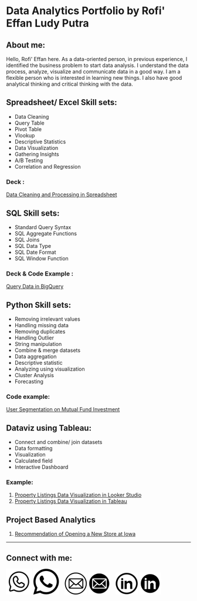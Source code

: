 # Data Analytics Portfolio by Rofi' Effan Ludy Putra
## About me:
Hello, Rofi' Effan here. As a data-oriented person, in previous experience, I identified the business problem to start data analysis. I understand the data process, analyze, visualize and communicate data in a good way. I am a flexible person who is interested in learning new things. I also have good analytical thinking and critical thinking with the data.

## Spreadsheet/ Excel Skill sets:
* Data Cleaning
* Query Table
* Pivot Table
* Vlookup
* Descriptive Statistics
* Data Visualization
* Gathering Insights
* A/B Testing
* Correlation and Regression

### Deck :
[Data Cleaning and Processing in Spreadsheet](https://docs.google.com/presentation/d/1R_ybTjSNgvrP8INwH4ZDxvT3JAvk5AErQmKG9drUDgw/edit?usp=sharing)

## SQL Skill sets:
* Standard Query Syntax
* SQL Aggregate Functions 
* SQL Joins
* SQL Data Type
* SQL Date Format
* SQL Window Function

### Deck & Code Example :
[Query Data in BigQuery](https://docs.google.com/presentation/d/1U33MxzhKl0Vfn8C4PaZa0spLky_-u2GIiC-4QL0XfYA/edit?usp=sharing)

## Python Skill sets:
* Removing irrelevant values
* Handling missing data
* Removing duplicates
* Handling Outlier
* String manipulation
* Combine & merge datasets
* Data aggregation
* Descriptive statistic
* Analyzing using visualization
* Cluster Analysis
* Forecasting

### Code example:
[User Segmentation on Mutual Fund Investment](https://colab.research.google.com/drive/110O7KeDVpWRjnnCjg_eOsjyNzPcjba3A?usp=sharing)

## Dataviz using Tableau:
* Connect and combine/ join datasets
* Data formatting
* Visualization
* Calculated field
* Interactive Dashboard

### Example:
1. [Property Listings Data Visualization in Looker Studio](https://datastudio.google.com/reporting/c3a0a57c-2f4d-405a-b7db-adfc8b02f776)
2. [Property Listings Data Visualization in Tableau](https://public.tableau.com/views/W10W11_AUG_Rofi_Effan_Intermediate_Tableau/Dashboard1?:language=en-US&publish=yes&:display_count=n&:origin=viz_share_link)


## Project Based Analytics
1. [Recommendation of Opening a New Store at Iowa](https://docs.google.com/presentation/d/14hN682LnpJ6goLCi8ker2n9TQMI87RyO/edit?usp=sharing&ouid=112300342283747885416&rtpof=true&sd=true)


---
## Connect with me:

[![website](./img/whatsapp-light3.svg)](https://wa.me/082122939204#gh-light-mode-only)
[![website](./img/whatsapp-dark3.svg)](https://wa.me/082122939204#gh-dark-mode-only)
&nbsp;&nbsp;
[![website](./img/mail-light2.svg)](mailto:ludyputrare@gmail.com#gh-light-mode-only)
[![website](./img/mail-dark2.svg)](mailto:ludyputrare@gmail.com#gh-dark-mode-only)
&nbsp;&nbsp;
[![website](./img/linkedin-light3.svg)](https://www.linkedin.com/in/vincentwidyan#gh-light-mode-only)
[![website](./img/linkedin-dark3.svg)](https://www.linkedin.com/in/vincentwidyan#gh-dark-mode-only)
&nbsp;&nbsp;
